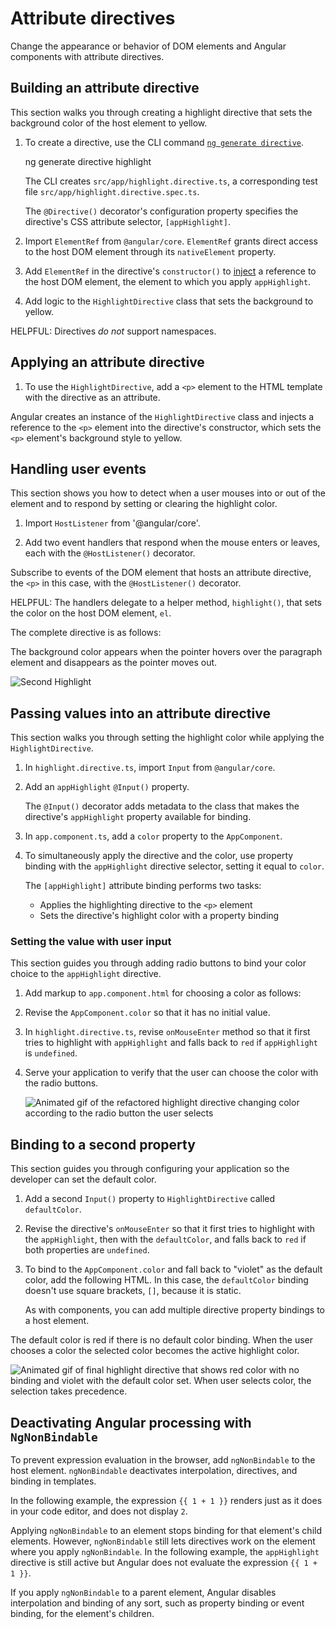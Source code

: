 # Attribute directives

Change the appearance or behavior of DOM elements and Angular components with attribute directives.

## Building an attribute directive

This section walks you through creating a highlight directive that sets the background color of the host element to yellow.

1. To create a directive, use the CLI command [`ng generate directive`](tools/cli/schematics).

    <docs-code language="shell">

    ng generate directive highlight

    </docs-code>

    The CLI creates `src/app/highlight.directive.ts`, a corresponding test file `src/app/highlight.directive.spec.ts`.

    <docs-code header="src/app/highlight.directive.ts" path="adev/content/examples/attribute-directives/src/app/highlight.directive.0.ts"/>

    The `@Directive()` decorator's configuration property specifies the directive's CSS attribute selector, `[appHighlight]`.

1. Import `ElementRef` from `@angular/core`.
    `ElementRef` grants direct access to the host DOM element through its `nativeElement` property.

1. Add `ElementRef` in the directive's `constructor()` to [inject](guide/di) a reference to the host DOM element, the element to which you apply `appHighlight`.

1. Add logic to the `HighlightDirective` class that sets the background to yellow.

    <docs-code header="src/app/highlight.directive.ts" path="adev/content/examples/attribute-directives/src/app/highlight.directive.1.ts"/>

HELPFUL: Directives *do not* support namespaces.

<docs-code header="src/app/app.component.avoid.html (unsupported)" path="adev/content/examples/attribute-directives/src/app/app.component.avoid.html" visibleRegion="unsupported"/>

## Applying an attribute directive

1. To use the `HighlightDirective`, add a `<p>` element to the HTML template with the directive as an attribute.

    <docs-code header="src/app/app.component.html" path="adev/content/examples/attribute-directives/src/app/app.component.1.html" visibleRegion="applied"/>

Angular creates an instance of the `HighlightDirective` class and injects a reference to the `<p>` element into the directive's constructor, which sets the `<p>` element's background style to yellow.

## Handling user events

This section shows you how to detect when a user mouses into or out of the element and to respond by setting or clearing the highlight color.

1. Import `HostListener` from '@angular/core'.

    <docs-code header="src/app/highlight.directive.ts (imports)" path="adev/content/examples/attribute-directives/src/app/highlight.directive.2.ts" visibleRegion="imports"/>

1. Add two event handlers that respond when the mouse enters or leaves, each with the `@HostListener()` decorator.

    <docs-code header="src/app/highlight.directive.ts (mouse-methods)" path="adev/content/examples/attribute-directives/src/app/highlight.directive.2.ts" visibleRegion="mouse-methods"/>

Subscribe to events of the DOM element that hosts an attribute directive, the `<p>` in this case, with the `@HostListener()` decorator.

HELPFUL: The handlers delegate to a helper method, `highlight()`, that sets the color on the host DOM element, `el`.

The complete directive is as follows:

<docs-code header="src/app/highlight.directive.ts" path="adev/content/examples/attribute-directives/src/app/highlight.directive.2.ts"/>

The background color appears when the pointer hovers over the paragraph element and disappears as the pointer moves out.

<img alt="Second Highlight" src="assets/content/images/guide/attribute-directives/highlight-directive-anim.gif">

## Passing values into an attribute directive

This section walks you through setting the highlight color while applying the `HighlightDirective`.

1. In `highlight.directive.ts`, import `Input` from `@angular/core`.

    <docs-code header="src/app/highlight.directive.ts (imports)" path="adev/content/examples/attribute-directives/src/app/highlight.directive.3.ts" visibleRegion="imports"/>

1. Add an `appHighlight` `@Input()` property.

    <docs-code header="src/app/highlight.directive.ts" path="adev/content/examples/attribute-directives/src/app/highlight.directive.3.ts" visibleRegion="input"/>

    The `@Input()` decorator adds metadata to the class that makes the directive's `appHighlight` property available for binding.

1. In `app.component.ts`, add a `color` property to the `AppComponent`.

    <docs-code header="src/app/app.component.ts (class)" path="adev/content/examples/attribute-directives/src/app/app.component.1.ts" visibleRegion="class"/>

1. To simultaneously apply the directive and the color, use property binding with the `appHighlight` directive selector, setting it equal to `color`.

    <docs-code header="src/app/app.component.html (color)" path="adev/content/examples/attribute-directives/src/app/app.component.html" visibleRegion="color"/>

    The `[appHighlight]` attribute binding performs two tasks:

    * Applies the highlighting directive to the `<p>` element
    * Sets the directive's highlight color with a property binding

### Setting the value with user input

This section guides you through adding radio buttons to bind your color choice to the `appHighlight` directive.

1. Add markup to `app.component.html` for choosing a color as follows:

    <docs-code header="src/app/app.component.html (v2)" path="adev/content/examples/attribute-directives/src/app/app.component.html" visibleRegion="v2"/>

1. Revise the `AppComponent.color` so that it has no initial value.

    <docs-code header="src/app/app.component.ts (class)" path="adev/content/examples/attribute-directives/src/app/app.component.ts" visibleRegion="class"/>

1. In `highlight.directive.ts`, revise `onMouseEnter` method so that it first tries to highlight with `appHighlight` and falls back to `red` if `appHighlight` is `undefined`.

    <docs-code header="src/app/highlight.directive.ts (mouse-enter)" path="adev/content/examples/attribute-directives/src/app/highlight.directive.3.ts" visibleRegion="mouse-enter"/>

1. Serve your application to verify that the user can choose the color with the radio buttons.

    <img alt="Animated gif of the refactored highlight directive changing color according to the radio button the user selects" src="assets/content/images/guide/attribute-directives/highlight-directive-v2-anim.gif">

## Binding to a second property

This section guides you through configuring your application so the developer can set the default color.

1. Add a second `Input()` property to `HighlightDirective` called `defaultColor`.

    <docs-code header="src/app/highlight.directive.ts (defaultColor)" path="adev/content/examples/attribute-directives/src/app/highlight.directive.ts" visibleRegion="defaultColor"/>

1. Revise the directive's `onMouseEnter` so that it first tries to highlight with the `appHighlight`, then with the `defaultColor`, and falls back to `red` if both properties are `undefined`.

    <docs-code header="src/app/highlight.directive.ts (mouse-enter)" path="adev/content/examples/attribute-directives/src/app/highlight.directive.ts" visibleRegion="mouse-enter"/>

1. To bind to the `AppComponent.color` and fall back to "violet" as the default color, add the following HTML.
    In this case,  the `defaultColor` binding doesn't use square brackets, `[]`, because it is static.

    <docs-code header="src/app/app.component.html (defaultColor)" path="adev/content/examples/attribute-directives/src/app/app.component.html" visibleRegion="defaultColor"/>

    As with components, you can add multiple directive property bindings to a host element.

The default color is red if there is no default color binding.
When the user chooses a color the selected color becomes the active highlight color.

<img alt="Animated gif of final highlight directive that shows red color with no binding and violet with the default color set. When user selects color, the selection takes precedence." src="assets/content/images/guide/attribute-directives/highlight-directive-final-anim.gif">

## Deactivating Angular processing with `NgNonBindable`

To prevent expression evaluation in the browser, add `ngNonBindable` to the host element.
`ngNonBindable` deactivates interpolation, directives, and binding in templates.

In the following example, the expression `{{ 1 + 1 }}` renders just as it does in your code editor, and does not display `2`.

<docs-code header="src/app/app.component.html" linenums="false" path="adev/content/examples/attribute-directives/src/app/app.component.html" visibleRegion="ngNonBindable"/>

Applying `ngNonBindable` to an element stops binding for that element's child elements.
However, `ngNonBindable` still lets directives work on the element where you apply `ngNonBindable`.
In the following example, the `appHighlight` directive is still active but Angular does not evaluate the expression `{{ 1 + 1 }}`.

<docs-code header="src/app/app.component.html" linenums="false" path="adev/content/examples/attribute-directives/src/app/app.component.html" visibleRegion="ngNonBindable-with-directive"/>

If you apply `ngNonBindable` to a parent element, Angular disables interpolation and binding of any sort, such as property binding or event binding, for the element's children.
